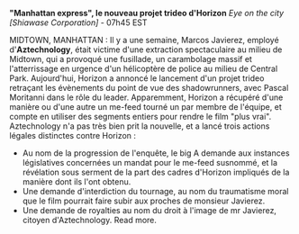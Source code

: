 ﻿**"Manhattan express", le nouveau projet trideo d'Horizon**
*Eye on the city [Shiawase Corporation]* - 07h45 EST

MIDTOWN, MANHATTAN : Il y a une semaine, Marcos Javierez, employé d'**Aztechnology**,  était victime d'une extraction spectaculaire au milieu de Midtown, qui a provoqué une fusillade, un carambolage massif et l'atterrissage en urgence d'un hélicoptère de police au milieu de Central Park. Aujourd'hui, Horizon a annoncé le lancement d'un projet trideo retraçant les évènements du point de vue des shadowrunners, avec Pascal Moritanni dans le rôle du leader. Apparemment, Horizon a récupéré d'une manière ou d'une autre un me-feed tourné un par membre de l'équipe, et compte en utiliser des segments entiers pour rendre le film "plus vrai".
Aztechnology n'a pas très bien prit la nouvelle, et a lancé trois actions légales distinctes contre Horizon :
* Au nom de la progression de l'enquête, le big A demande aux instances législatives concernées un mandat pour le me-feed susnommé, et la révélation sous serment de la part des cadres d'Horizon impliqués de la manière dont ils l'ont obtenu.
* Une demande d'interdiction du tournage, au nom du traumatisme moral que le film pourrait faire subir aux proches de monsieur Javierez.
* Une demande de royalties au nom du droit à l'image de mr Javierez, citoyen d'Aztechnology. Read more.
